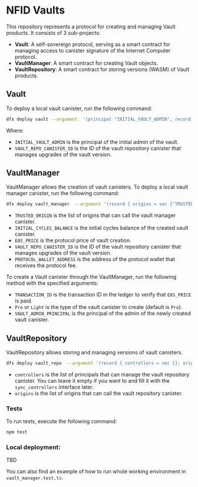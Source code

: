 # NFID Vaults

This repository represents a protocol for creating and managing Vault products. It consists of 3 sub-projects:

- **Vault**: A self-sovereign protocol, serving as a smart contract for managing access to canister signature of the Internet Computer protocol.
- **VaultManager**: A smart contract for creating Vault objects.
- **VaultRepository**: A smart contract for storing versions (WASM) of Vault products.

## Vault

To deploy a local vault canister, run the following command:

```bash
dfx deploy vault --argument  '(principal "INITIAL_VAULT_ADMIN", record { origins = vec {}; repo_canister = "VAULT_REPO_CANISTER_ID" })'
```
Where:

- `INITIAL_VAULT_ADMIN` is the principal of the initial admin of the vault.
- `VAULT_REPO_CANISTER_ID` is the ID of the vault repository canister that manages upgrades of the vault version.

## VaultManager

VaultManager allows the creation of vault canisters. To deploy a local vault manager canister, run the following command:

```bash
dfx deploy vault_manager  --argument '(record { origins = vec {"TRUSTED_ORIGIN";}; initial_cycles_balance = INITIAL_CYCLES_BALANCE : nat; icp_price = E8S_PRICE : nat64; repo_canister_id = "VAULT_REPO_CANISTER_ID"; destination_address = "PROTOCOL_WALLET_ADDRESS" } )'
```

- `TRUSTED_ORIGIN` is the list of origins that can call the vault manager canister.
- `INITIAL_CYCLES_BALANCE` is the initial cycles balance of the created vault canister.
- `E8S_PRICE` is the protocol price of vault creation.
- `VAULT_REPO_CANISTER_ID` is the ID of the vault repository canister that manages upgrades of the vault version.
- `PROTOCOL_WALLET_ADDRESS` is the address of the protocol wallet that receives the protocol fee.

To create a Vault canister through the VaultManager, run the following method with the specified arguments:

- `TRANSACTION_ID` is the transaction ID in the ledger to verify that `E8S_PRICE` is paid.
- `Pro` or `Light` is the type of the vault canister to create (default is `Pro`).
- `VAULT_ADMIN_PRINCIPAL` is the principal of the admin of the newly created vault canister.

## VaultRepository

VaultRepository allows storing and managing versions of vault canisters.
```bash
dfx deploy vault_repo  --argument '(record { controllers = vec {}; origins = vec {"http://localhost:4200";}; })'
```
- `controllers` is the list of principals that can manage the vault repository canister. You can leave it empty if you want to and fill it with the `sync_controllers` interface later.
- `origins` is the list of origins that can call the vault repository canister.

### Tests

To run tests, execute the following command:

```bash
npm test
```

### Local deployment:

TBD

You can also find an example of how to run whole working environment in `vault_manager.test.ts`.


